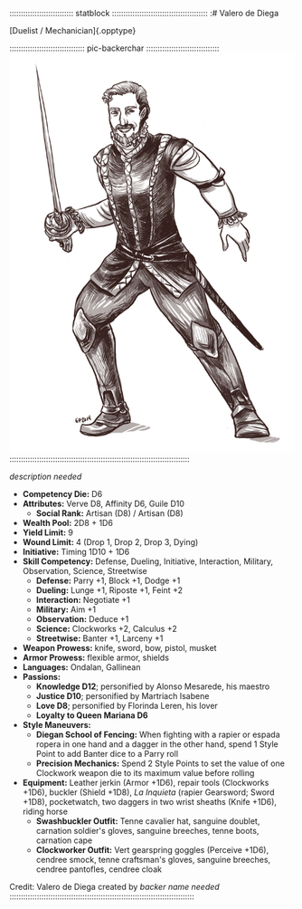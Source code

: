 :::::::::::::::::::::::::::: statblock ::::::::::::::::::::::::::::::::::::::::::
:# Valero de Diega

[Duelist / Mechanician]{.opptype}

::::::::::::::::::::::::::::::::: pic-backerchar ::::::::::::::::::::::::::::::::
![Valero de Diega, by Eleanor Ferron](assets/Characters/Valero-de-Diega.jpg "Valero de Diega, by Eleanor Ferron")
:::::::::::::::::::::::::::::::::::::::::::::::::::::::::::::::::::::::::::::::

*description needed*

- **Competency Die:** D6
- **Attributes:** Verve D8, Affinity D6, Guile D10
  - **Social Rank:**  Artisan (D8) / Artisan (D8)
- **Wealth Pool:** 2D8 + 1D6
- **Yield Limit:** 9
- **Wound Limit:** 4 (Drop 1, Drop 2, Drop 3, Dying)
- **Initiative:** Timing 1D10 + 1D6
- **Skill Competency:** Defense, Dueling, Initiative, Interaction, Military, Observation, Science, Streetwise
  - **Defense:** Parry +1, Block +1, Dodge +1
  - **Dueling:** Lunge +1, Riposte +1, Feint +2
  - **Interaction:** Negotiate +1
  - **Military:** Aim +1
  - **Observation:** Deduce +1
  - **Science:** Clockworks +2, Calculus +2
  - **Streetwise:** Banter +1, Larceny +1
- **Weapon Prowess:** knife, sword, bow, pistol, musket
- **Armor Prowess:** flexible armor, shields
- **Languages:** Ondalan, Gallinean
- **Passions:** 
  - **Knowledge D12**; personified by Alonso Mesarede, his maestro
  - **Justice D10**; personified by Martriach Isabene
  - **Love D8**; personified by Florinda Leren, his lover
  - **Loyalty to Queen Mariana D6**
- **Style Maneuvers:** 
  - **Diegan School of Fencing:** When fighting with a rapier or espada ropera in one hand and a dagger in the other hand, spend 1 Style Point to add Banter dice to a Parry roll
  - **Precision Mechanics:** Spend 2 Style Points to set the value of one Clockwork weapon die to its maximum value before rolling
- **Equipment:** Leather jerkin (Armor +1D6), repair tools (Clockworks +1D6), buckler (Shield +1D8),
  *La Inquieta* (rapier Gearsword; Sword +1D8), pocketwatch, two daggers in two wrist sheaths
  (Knife +1D6), riding horse
  - **Swashbuckler Outfit:** Tenne cavalier hat, sanguine doublet, carnation soldier's gloves,
    sanguine breeches, tenne boots, carnation cape
  - **Clockworker Outfit:** Vert gearspring goggles (Perceive +1D6), cendree smock, tenne craftsman's
    gloves, sanguine breeches, cendree pantofles, cendree cloak

Credit: Valero de Diega created by *backer name needed*
:::::::::::::::::::::::::::::::::::::::::::::::::::::::::::::::::::::::::::::::::



